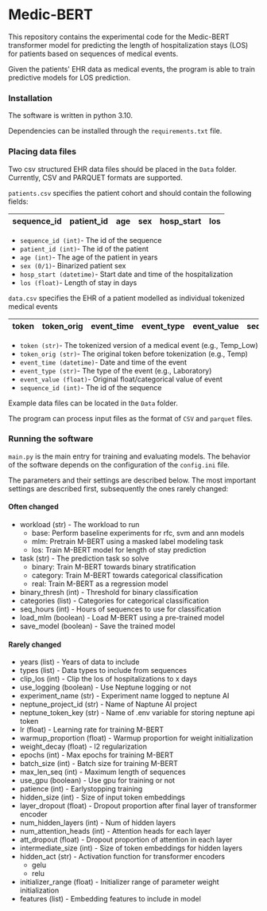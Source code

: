 # Medic-BERT

This repository contains the experimental code for the Medic-BERT transformer model
for predicting the length of hospitalization stays (LOS) for patients based on sequences of 
medical events. 

Given the patients' EHR data as medical events, the program is able to train 
predictive models for LOS prediction. 

### Installation
The software is written in python 3.10. 

Dependencies can be installed through the `requirements.txt` file.

### Placing data files
Two csv structured EHR data files should be placed in the `Data` folder.
Currently, CSV and PARQUET formats are supported. 

`patients.csv` specifies the patient cohort and should contain the following fields:

| sequence_id | patient_id | age | sex | hosp_start | los |
|-------------|------------|-----|-----|------------|-----|
* `sequence_id (int)`- The id of the sequence
* `patient_id (int)`- The id of the patient
* `age (int)`- The age of the patient in years
* `sex (0/1)`- Binarized patient sex
* `hosp_start (datetime)`- Start date and time of the hospitalization
* `los (float)`- Length of stay in days


`data.csv` specifies the EHR of a patient modelled as individual tokenized medical events

| token | token_orig | event_time | event_type | event_value | sequence_id |
|-------|------------|------------|------------|-------------|-------------|
* `token (str)`- The tokenized version of a medical event (e.g., Temp_Low)
* `token_orig (str)`- The original token before tokenization (e.g., Temp) 
* `event_time (datetime)`- Date and time of the event
* `event_type (str)`- The type of the event (e.g., Laboratory)
* `event_value (float)`- Original float/categorical value of event
* `sequence_id (int)`- The id of the sequence

Example data files can be located in the `Data` folder.

The program can process input files as the format of `CSV` and `parquet` files.

### Running the software
`main.py` is the main entry for training and evaluating models. The behavior of the 
software depends on the configuration of the `config.ini` file.

The parameters and their settings are described below. The most important settings
are described first, subsequently the ones rarely changed:
#### Often changed
* workload (str) - The workload to run
  * base: Perform baseline experiments for rfc, svm and ann models 
  * mlm: Pretrain M-BERT using a masked label modeling task
  * los: Train M-BERT model for length of stay prediction
* task (str) - The prediction task so solve 
  * binary: Train M-BERT towards binary stratification 
  * category: Train M-BERT towards categorical classification
  * real: Train M-BERT as a regression model
* binary_thresh (int) - Threshold for binary classification
* categories (list) - Categories for categorical classification
* seq_hours (int) - Hours of sequences to use for classification
* load_mlm (boolean) - Load M-BERT using a pre-trained model
* save_model (boolean) - Save the trained model


#### Rarely changed
* years (list) - Years of data to include
* types (list) - Data types to include from sequences
* clip_los (int) - Clip the los of hospitalizations to x days
* use_logging (boolean) - Use Neptune logging or not
* experiment_name (str) - Experiment name logged to neptune AI
* neptune_project_id (str) - Name of Naptune AI project
* neptune_token_key (str) - Name of .env variable for storing neptune api token 
* lr (float) - Learning rate for training M-BERT
* warmup_proportion (float) - Warmup proportion for weight initialization
* weight_decay (float) - l2 regularization
* epochs (int) - Max epochs for training M-BERT
* batch_size (int) - Batch size for training M-BERT
* max_len_seq (int) - Maximum length of sequences
* use_gpu (boolean) - Use gpu for training or not
* patience (int) - Earlystopping training
* hidden_size (int) - Size of input token embeddings
* layer_dropout (float) - Dropout proportion after final layer of transformer encoder
* num_hidden_layers (int) - Num of hidden layers
* num_attention_heads (int) - Attention heads for each layer
* att_dropout (float) - Dropout proportion of attention in each layer
* intermediate_size (int) - Size of token embeddings for hidden layers
* hidden_act (str) - Activation function for transformer encoders
  * gelu
  * relu
* initializer_range (float) - Initializer range of parameter weight initialization
* features (list) - Embedding features to include in model

